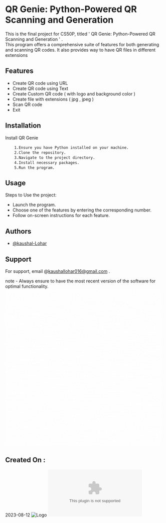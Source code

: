 
# QR Genie: Python-Powered QR Scanning and Generation



This is the final project for CS50P, 
titled ' QR Genie: Python-Powered QR Scanning and Generation ' 
.                    
This program offers a comprehensive suite of features for both generating and scanning QR codes. It also provides way to have QR files in different extensions


## Features

- Create QR code using URL  
- Create QR code using Text
- Create Custom QR code ( with logo and background color )
- Create file with extensions ( jpg , jpeg )
- Scan QR code
- Exit 




## Installation

Install QR Genie

```
    1.Ensure you have Python installed on your machine.
    2.Clone the repository.
    3.Navigate to the project directory.
    4.Install necessary packages.
    5.Run the program.   
```
    
## Usage
Steps to Use the project:

- Launch the program.
- Choose one of the features by entering the corresponding number.
- Follow on-screen instructions for each feature.


## Authors

- [@kaushal-Lohar](https://www.github.com/kaushal016)


## Support

For support, email @kaushallohar016@gmail.com .

note - Always ensure to have the most recent version of the software for optimal functionality.
![Logo](https://github.com/kaushal016/Online-Resume/blob/main/QRGenie.gif)


## Created On : 
2023-08-12
![Logo](https://drive.google.com/file/d/1bCX5xYB7-K5gh9cPygWr9wE9pdLLvzsC/view?usp=drive_link)
[![google](google.com "google")](https://drive.google.com/file/d/1bCX5xYB7-K5gh9cPygWr9wE9pdLLvzsC/view?usp=drive_link "google")

